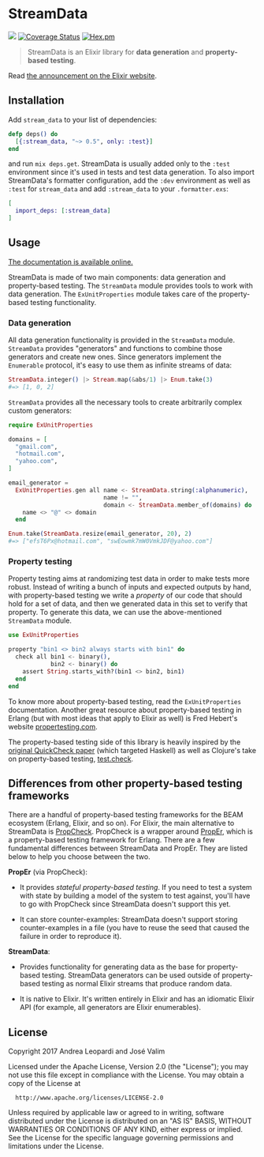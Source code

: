 # StreamData

![](https://github.com/whatyouhide/stream_data/workflows/CI/badge.svg)
[![Coverage Status](https://coveralls.io/repos/github/whatyouhide/stream_data/badge.svg?branch=master)](https://coveralls.io/github/whatyouhide/stream_data?branch=master)
[![Hex.pm](https://img.shields.io/hexpm/v/stream_data.svg)](https://hex.pm/packages/stream_data)

> StreamData is an Elixir library for **data generation** and **property-based testing**.

Read [the announcement on the Elixir website](https://elixir-lang.org/blog/2017/10/31/stream-data-property-based-testing-and-data-generation-for-elixir/).

## Installation

Add `stream_data` to your list of dependencies:

```elixir
defp deps() do
  [{:stream_data, "~> 0.5", only: :test}]
end
```

and run `mix deps.get`. StreamData is usually added only to the `:test` environment since it's used in tests and test data generation.
To also import StreamData's formatter configuration, add the `:dev`  environment as well as `:test` for `stream_data` and add `:stream_data` to your `.formatter.exs`:

```elixir
[
  import_deps: [:stream_data]
]
```

## Usage

[The documentation is available online.](https://hexdocs.pm/stream_data/)

StreamData is made of two main components: data generation and property-based testing. The `StreamData` module provides tools to work with data generation. The `ExUnitProperties` module takes care of the property-based testing functionality.

### Data generation

All data generation functionality is provided in the `StreamData` module. `StreamData` provides "generators" and functions to combine those generators and create new ones. Since generators implement the `Enumerable` protocol, it's easy to use them as infinite streams of data:

```elixir
StreamData.integer() |> Stream.map(&abs/1) |> Enum.take(3)
#=> [1, 0, 2]
```

`StreamData` provides all the necessary tools to create arbitrarily complex custom generators:

```elixir
require ExUnitProperties

domains = [
  "gmail.com",
  "hotmail.com",
  "yahoo.com",
]

email_generator =
  ExUnitProperties.gen all name <- StreamData.string(:alphanumeric),
                           name != "",
                           domain <- StreamData.member_of(domains) do
    name <> "@" <> domain
  end

Enum.take(StreamData.resize(email_generator, 20), 2)
#=> ["efsT6Px@hotmail.com", "swEowmk7mW0VmkJDF@yahoo.com"]
```

### Property testing

Property testing aims at randomizing test data in order to make tests more robust. Instead of writing a bunch of inputs and expected outputs by hand, with property-based testing we write a *property* of our code that should hold for a set of data, and then we generated data in this set to verify that property. To generate this data, we can use the above-mentioned `StreamData` module.

```elixir
use ExUnitProperties

property "bin1 <> bin2 always starts with bin1" do
  check all bin1 <- binary(),
            bin2 <- binary() do
    assert String.starts_with?(bin1 <> bin2, bin1)
  end
end
```

To know more about property-based testing, read the `ExUnitProperties` documentation. Another great resource about property-based testing in Erlang (but with most ideas that apply to Elixir as well) is Fred Hebert's website [propertesting.com](http://propertesting.com).

The property-based testing side of this library is heavily inspired by the [original QuickCheck paper](http://www.cs.tufts.edu/~nr/cs257/archive/john-hughes/quick.pdf) (which targeted Haskell) as well as Clojure's take on property-based testing, [test.check](https://github.com/clojure/test.check).

## Differences from other property-based testing frameworks

There are a handful of property-based testing frameworks for the BEAM ecosystem (Erlang, Elixir, and so on). For Elixir, the main alternative to StreamData is [PropCheck](https://github.com/alfert/propcheck). PropCheck is a wrapper around [PropEr](https://github.com/proper-testing/proper), which is a property-based testing framework for Erlang. There are a few fundamental differences between StreamData and PropEr. They are listed below to help you choose between the two.

**PropEr** (via PropCheck):

  * It provides *stateful property-based testing*. If you need to test a system with state by building a model of the system to test against, you'll have to go with PropCheck since StreamData doesn't support this yet.

  * It can store counter-examples: StreamData doesn't support storing counter-examples in a file (you have to reuse the seed that caused the failure in order to reproduce it).

**StreamData**:

  * Provides functionality for generating data as the base for property-based testing. StreamData generators can be used outside of property-based testing as normal Elixir streams that produce random data.

  * It is native to Elixir. It's written entirely in Elixir and has an idiomatic Elixir API (for example, all generators are Elixir enumerables).

## License

Copyright 2017 Andrea Leopardi and José Valim

  Licensed under the Apache License, Version 2.0 (the "License");
  you may not use this file except in compliance with the License.
  You may obtain a copy of the License at

      http://www.apache.org/licenses/LICENSE-2.0

  Unless required by applicable law or agreed to in writing, software
  distributed under the License is distributed on an "AS IS" BASIS,
  WITHOUT WARRANTIES OR CONDITIONS OF ANY KIND, either express or implied.
  See the License for the specific language governing permissions and
  limitations under the License.
